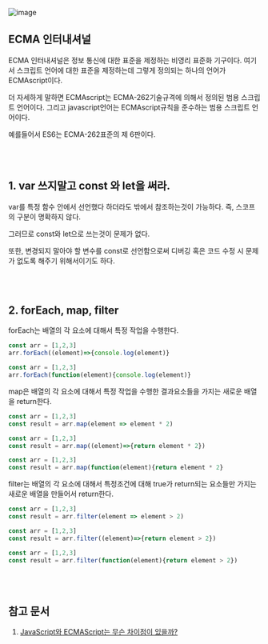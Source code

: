![image](https://user-images.githubusercontent.com/77263282/136032326-706c84b5-edc6-4ca0-9c43-37566b00d235.png)

## ECMA 인터내셔널

ECMA 인터내셔널은 정보 통신에 대한 표준을 제정하는 비영리 표준화 기구이다. 여기서 스크립트 언어에 대한 표준을 제정하는데 그렇게 정의되는 하나의 언어가 ECMAscript이다.

더 자세하게 말하면 ECMAscript는 ECMA-262기술규격에 의해서 정의된 범용 스크립트 언어이다. 그리고 javascript언어는 ECMAscript규칙을 준수하는 범용 스크립트 언어이다.

예를들어서 ES6는 ECMA-262표준의 제 6판이다.


<br></br>
## 1. var 쓰지말고 const 와 let을 써라.

var를 특정 함수 안에서 선언했다 하더라도 밖에서 참조하는것이 가능하다. 즉, 스코프의 구분이 명확하지 않다.

그러므로 const와 let으로 쓰는것이 문제가 없다.

또한, 변경되지 말아야 할 변수를 const로 선언함으로써 디버깅 혹은 코드 수정 시 문제가 없도록 해주기 위해서이기도 하다.


<br></br>
## 2. forEach, map, filter

forEach는 배열의 각 요소에 대해서 특정 작업을 수행한다.
```js
const arr = [1,2,3]
arr.forEach((element)=>{console.log(element)}

const arr = [1,2,3]
arr.forEach(function(element){console.log(element)}
```

map은 배열의 각 요소에 대해서 특정 작업을 수행한 결과요소들을 가지는 새로운 배열을 return한다.
```js
const arr = [1,2,3]
const result = arr.map(element => element * 2)

const arr = [1,2,3]
const result = arr.map((element)=>{return element * 2})

const arr = [1,2,3]
const result = arr.map(function(element){return element * 2}
```

filter는 배열의 각 요소에 대해서 특정조건에 대해 true가 return되는 요소들만 가지는 새로운 배열을 만들어서 return한다.
```js
const arr = [1,2,3]
const result = arr.filter(element => element > 2)

const arr = [1,2,3]
const result = arr.filter((element)=>{return element > 2})

const arr = [1,2,3]
const result = arr.filter(function(element){return element > 2})
```

<br></br>
## 참고 문서
1. [JavaScript와 ECMAScript는 무슨 차이점이 있을까?](https://wormwlrm.github.io/2018/10/03/What-is-the-difference-between-javascript-and-ecmascript.html)
